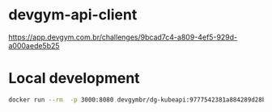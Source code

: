 # devgym-api-client
https://app.devgym.com.br/challenges/9bcad7c4-a809-4ef5-929d-a000aede5b25


# Local development

```bash
docker run --rm  -p 3000:8080 devgymbr/dg-kubeapi:9777542381a884289d28b36e0580c84816850dd5
```
